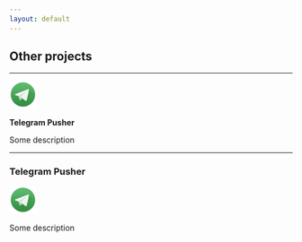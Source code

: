 ```yaml
---
layout: default
---
```

## Other projects
***

![Telegram Pusher](assets/images/t48.png)

**Telegram Pusher**

Some description

***

### Telegram Pusher

![Telegram Pusher](assets/images/t48.png)

Some description